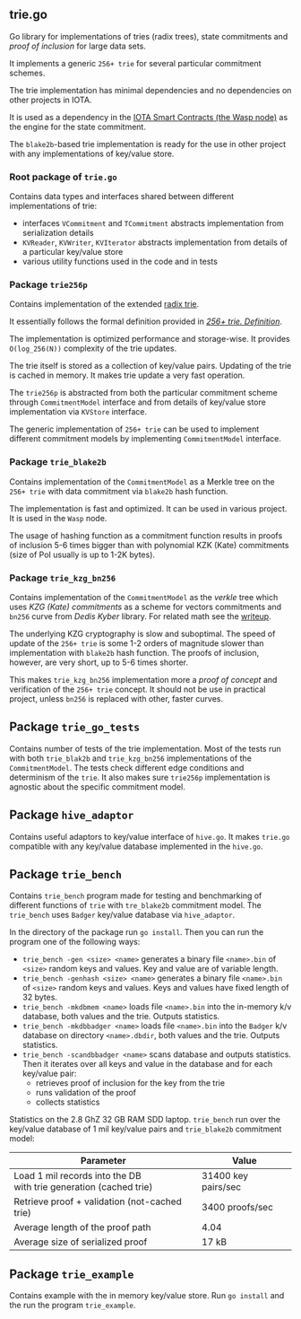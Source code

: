 ## trie.go
Go library for implementations of tries (radix trees), state commitments and _proof of inclusion_ for large data sets.

It implements a generic `256+ trie` for several particular commitment schemes. 

The trie implementation has minimal dependencies and no dependencies on other projects in IOTA. 

It is used as a dependency in the [IOTA Smart Contracts (the Wasp node)](https://github.com/iotaledger/wasp) 
as the engine for the state commitment.

The `blake2b`-based trie implementation is ready for the use in other project with any implementations of key/value store. 

### Root package of `trie.go` 
Contains data types and interfaces shared between different implementations of trie:
- interfaces `VCommitment` and `TCommitment` abstracts implementation from serialization details
- `KVReader`, `KVWriter`, `KVIterator` abstracts implementation from details of a particular key/value store
- various utility functions used in the code and in tests

### Package `trie256p` 
Contains implementation of the extended [radix trie](https://en.wikipedia.org/wiki/Radix_tree).

It essentially follows the formal definition provided in [_256+ trie. Definition_](https://hackmd.io/@Evaldas/H13YFOVGt). 

The implementation is optimized performance and storage-wise. It provides `O(log_256(N))` complexity of the trie updates.

The trie itself is stored as a collection of key/value pairs. Updating of the trie is cached in memory. 
It makes trie update a very fast operation.

The `trie256p` is abstracted from both the particular commitment scheme through `CommitmentModel` interface 
and from details of key/value store implementation via `KVStore` interface. 

The generic implementation of `256+ trie` can be used to implement different commitment models by implementing 
`CommitmentModel` interface.  

### Package `trie_blake2b`
Contains implementation of the `CommitmentModel` as a Merkle tree on the `256+ trie` with data commitment via `blake2b` hash function. 

The implementation is fast and optimized. It can be used in various project. It is used in the `Wasp` node.

The usage of hashing function as a commitment function results in proofs of inclusion 5-6 times bigger than with
polynomial KZK (Kate) commitments (size of PoI usually is up to 1-2K bytes).

### Package `trie_kzg_bn256` 
Contains implementation of the `CommitmentModel` as the _verkle_ tree which uses _KZG (Kate) commitments_ 
as a scheme for vectors commitments and `bn256` curve from _Dedis Kyber_ library. 
For related math see the [writeup](https://hackmd.io/@Evaldas/SJ9KHoDJF).

The underlying KZG cryptography is slow and suboptimal. The speed of update of the `256+ trie` is some 1-2 orders of magnitude 
slower than implementation with `blake2b` hash function. The proofs of inclusion, however, are very short, up to 5-6
times shorter.

This makes `trie_kzg_bn256` implementation more a _proof of concept_ and verification of the `256+ trie` concept. 
It should not be use in practical project, unless `bn256` is replaced with other, faster curves.

## Package `trie_go_tests`
Contains number of tests of the trie implementation. Most of the tests run with both `trie_blak2b` and `trie_kzg_bn256` 
implementations of the `CommitmentModel`. The tests check different edge conditions and determinism of the `trie`.
It also makes sure `trie256p` implementation is agnostic about the specific commitment model. 

## Package `hive_adaptor`
Contains useful adaptors to key/value interface of `hive.go`. It makes `trie.go` compatible with any key/value database
implemented in the `hive.go`.

## Package `trie_bench`
Contains `trie_bench` program made for testing and benchmarking of different functions of `trie` with `tre_blake2b` 
commitment model. The `trie_bench` uses `Badger` key/value database via `hive_adaptor`.

In the directory of the package run `go install`. Then you can run the program one of the following ways:

* `trie_bench -gen <size> <name>` generates a binary file `<name>.bin` of `<size>` random keys and values. Key and value are of variable length.
* `trie_bench -genhash <size> <name>` generates a binary file `<name>.bin` of `<size>` random keys and values. Keys and values have fixed length of 32 bytes.
* `trie_bench -mkdbmem <name>` loads file `<name>.bin` into the in-memory k/v database, both values and the trie. Outputs statistics.  
* `trie_bench -mkdbbadger <name>` loads file `<name>.bin` into the `Badger` k/v database on directory `<name>.dbdir`, both values and the trie. 
Outputs statistics.
* `trie_bench -scandbbadger <name>` scans database and outputs statistics. Then it iterates over all keys and value in the database 
and for each key/value pair:
  * retrieves proof of inclusion for the key from the trie
  * runs validation of the proof
  * collects statistics

Statistics on the 2.8 GhZ 32 GB RAM SDD laptop. 
`trie_bench` run over the key/value database of 1 mil key/value pairs and `trie_blake2b` commitment model:

| Parameter                                                              | Value               |
|------------------------------------------------------------------------|---------------------|
| Load 1 mil records into the DB <br> with trie generation (cached trie) | 31400 key pairs/sec |
| Retrieve proof + validation (not-cached trie)                          | 3400 proofs/sec     |
| Average length of the proof path                                       | 4.04                |
| Average size of serialized proof                                       | 17 kB               |


## Package `trie_example`  
Contains example with the in memory key/value store. Run `go install` and the run the program `trie_example`.
